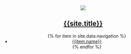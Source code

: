<header>
  <nav
    class="flex flex-col sm:flex-row justify-between sm:pb-8 pt-8 sm:pt-8"
    role="navigation"
  >
    <a
      href="{{ site.github.url }}/"
      title="{{site.description}}"
      class="flex mt-2 sm:mt-0 space-x-2 items-center self-center no-underline hover:no-underline"
    >
      <img src="{{ site.github.url }}/assets/icon/logo.svg" class="w-9, h-9">
      <h1 class="link-pill text-gray-900 text-2xl font-extrabold">{{site.title}}</h1>
    </a>
    <ul class="flex mt-8 sm:mt-0 space-x-4 items-center self-center">
      {% for item in site.data.navigation %}
      <li>
        <a
          href="{{ site.github.url }}{{item.url}}"
          title="{{item.title}}"
          class="capitalize py-1 text-pink-500 hover:text-pink-700 no-underline hover:underline"
          >{{item.name}}</a
        >
      </li>
      {% endfor %}
    </ul>
  </nav>
</header>
